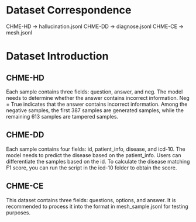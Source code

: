 # Dataset Correspondence
CHME-HD -> hallucination.jsonl
CHME-DD -> diagnose.jsonl
CHME-CE -> mesh.jsonl

# Dataset Introduction
## CHME-HD
Each sample contains three fields: question, answer, and neg. The model needs to determine whether the answer contains incorrect information. Neg = True indicates that the answer contains incorrect information. Among the negative samples, the first 387 samples are generated samples, while the remaining 613 samples are tampered samples.

## CHME-DD
Each sample contains four fields: id, patient_info, disease, and icd-10. The model needs to predict the disease based on the patient_info. Users can differentiate the samples based on the id. To calculate the disease matching F1 score, you can run the script in the icd-10 folder to obtain the score.

## CHME-CE
This dataset contains three fields: questions, options, and answer. It is recommended to process it into the format in mesh_sample.jsonl for testing purposes.